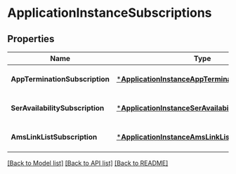 # ApplicationInstanceSubscriptions

## Properties
Name | Type | Description | Notes
------------ | ------------- | ------------- | -------------
**AppTerminationSubscription** | [***ApplicationInstanceAppTerminationSubscription**](ApplicationInstance_AppTerminationSubscription.md) |  | [optional] [default to null]
**SerAvailabilitySubscription** | [***ApplicationInstanceSerAvailabilitySubscription**](ApplicationInstance_SerAvailabilitySubscription.md) |  | [optional] [default to null]
**AmsLinkListSubscription** | [***ApplicationInstanceAmsLinkListSubscription**](ApplicationInstance_AmsLinkListSubscription.md) |  | [optional] [default to null]

[[Back to Model list]](../README.md#documentation-for-models) [[Back to API list]](../README.md#documentation-for-api-endpoints) [[Back to README]](../README.md)

